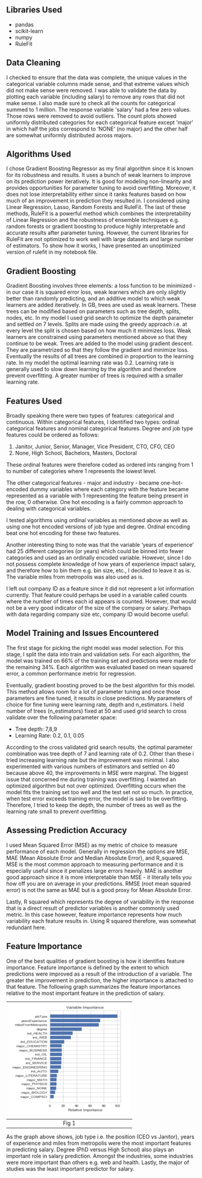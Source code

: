 ## Libraries Used
- pandas
- scikit-learn
- numpy
- RuleFit

## Data Cleaning
I checked to ensure that the data was complete, the unique values in the categorical variable columns made sense, and that extreme values which did not make sense were removed. I was able to validate the data by plotting each variable (including salary) to remove any rows that did not make sense. I also made sure to check all the counts for categorical summed to 1 million. The response variable 'salary' had a few zero values. Those rows were removed to avoid outliers. The count plots showed uniformly distributed categories for each categorical feature except 'major' in which half the jobs correspond to ‘NONE’ (no major) and the other half are somewhat uniformly distributed across majors.

## Algorithms Used
I chose Gradient Boosting Regressor as my final algorithm since it is known for its robustness and results. It uses a bunch of weak learners to improve on its prediction power iteratively. It is good for modeling non-linearity and provides opportunities for parameter tuning to avoid overfitting. Moreover, it does not lose interpretability either since it ranks features based on how much of an improvement in prediction they resulted in. I considered using Linear Regression, Lasso, Random Forests and RuleFit. The last of these methods, RuleFit is a powerful method which combines the interpretability of Linear Regression and the robustness of ensemble techniques e.g. random forests or gradient boosting to produce highly interpretable and accurate results after parameter tuning. However, the current libraries for RuleFit are not optimized to work well with large datasets and large number of estimators. To show how it works, I have presented an unoptimized version of rulefit in my notebook file.

## Gradient Boosting
Gradient Boosting involves three elements: a loss function to be minimized - in our case it is squared error loss, weak learners which are only slightly better than randomly predicting, and an additive model to which weak learners are added iteratively. In GB, trees are used as weak learners. These trees can be modified based on parameters such as tree depth, splits, nodes, etc. In my model I used grid search to optimize the depth parameter and settled on 7 levels. Splits are made using the greedy approach i.e. at every level the split is chosen based on how much it minimizes loss. Weak learners are constrained using parameters mentioned above so that they continue to be weak. Trees are added to the model using gradient descent. They are parametrized so that they follow the gradient and minimize loss. Eventually the results of all trees are combined in proportion to the learning rate. In my model the optimal learning rate was 0.2. Learning rate is generally used to slow down learning by the algorithm and therefore prevent overfitting. A greater number of trees is required with a smaller learning rate.

## Features Used
Broadly speaking there were two types of features: categorical and continuous. Within categorical features, I identified two types: ordinal categorical features and nominal categorical features. Degree and job type features could be ordered as follows:

1. Janitor, Junior, Senior, Manager, Vice President, CTO, CFO, CEO
2. None, High School, Bachelors, Masters, Doctoral

These ordinal features were therefore coded as ordered ints ranging from 1 to number of categories where 1 represents the lowest level.

The other categorical features - major and industry - became one-hot-encoded dummy variables where each category with the feature became represented as a variable with 1 representing the feature being present in the row, 0 otherwise. One hot encoding is a fairly common approach to dealing with categorical variables.

I tested algorithms using ordinal variables as mentioned above as well as using one hot encoded versions of job type and degree. Ordinal encoding beat one hot encoding for these two features.

Another interesting thing to note was that the variable ‘years of experience’ had 25 different categories (or years) which could be binned into fewer categories and used as an ordinally encoded variable. However, since I do not possess complete knowledge of how years of experience impact salary, and therefore how to bin them e.g. bin size, etc., I decided to leave it as is. The variable miles from metropolis was also used as is.

I left out company ID as a feature since it did not represent a lot information currently. That feature could perhaps be used in a variable called counts where the number of times each id appears is counted. However, that would not be a very good indicator of the size of the company or salary. Perhaps with data regarding company size etc, company ID would become useful.

## Model Training and Issues Encountered
The first stage for picking the right model was model selection. For this stage, I split the data into train and validation sets. For each algorithm, the model was trained on 66% of the training set and predictions were made for the remaining 34%. Each algorithm was evaluated based on mean squared error, a common performance metric for regression.

Eventually, gradient boosting proved to be the best algorithm for this model. This method allows room for a lot of parameter tuning and once those parameters are fine tuned, it results in close predictions. My parameters of choice for fine tuning were learning rate, depth and n_estimators. I held number of trees (n_estimators) fixed at 50 and used grid search to cross validate over the following parameter space:

- Tree depth: 7,8,9
- Learning Rate: 0.2, 0.1, 0.05

According to the cross validated grid search results, the optimal parameter combination was tree depth of 7 and learning rate of 0.2. Other than these i tried increasing learning rate but the improvement was minimal. I also experimented with various numbers of estimators and settled on 40 because above 40, the improvements in MSE were marginal. The biggest issue that concerned me during training was overfitting. I wanted an optimized algorithm but not over optimized. Overfitting occurs when the model fits the training set too well and the test set not so much. In practice, when test error exceeds training error, the model is said to be overfitting. Therefore, I tried to keep the depth, the number of trees as well as the learning rate small to prevent overfitting.

## Assessing Prediction Accuracy
I used Mean Squared Error (MSE) as my metric of choice to measure performance of each model. Generally in regression the options are MSE, MAE (Mean Absolute Error and Median Absolute Error), and R_squared. MSE is the most common approach to
measuring performance and it is especially useful since it penalizes large errors heavily. MAE is another good approach since it is more interpretable than MSE - it literally tells you how off you are on average in your predictions. RMSE (root mean squared error) is not the same as MAE but is a good proxy for Mean Absolute Error.

Lastly, R squared which represents the degree of variability in the response that is a direct result of predictor variables is another commonly used metric. In this case however, feature importance represents how much variability each feature results in. Using R squared therefore, was somewhat redundant here.

## Feature Importance
One of the best qualities of gradient boosting is how it identifies feature importance. Feature importance is defined by the extent to which predictions were improved as a result of the introduction of a variable. The greater the improvement in prediction, the higher importance is attached to that feature. The following graph summarizes the feature importances relative to the most important feature in the prediction of salary.

|<img src="https://github.com/zdanish1/SalaryPrediction/blob/master/feature_importance.png" alt="feature importance" width="320" height="300">|
| :--: |
|Fig 1|

As the graph above shows, job type i.e. the position (CEO vs Janitor), years of experience and miles from metropolis were the most important features in predicting salary. Degree (PhD versus High School) also plays an important role in salary prediction. Amongst the industries, some industries were more important than others e.g. web and health. Lastly, the major of studies was the least important predictor for salary.

